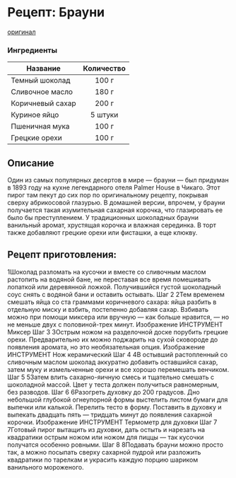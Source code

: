 
# Рецепт: Брауни
[оригинал](https://eda.ru/recepty/vypechka-deserty/brauni-brownie-20955)

### Ингредиенты
| Название        	| Количество    |
| -------------   	|:-------------:|
| Темный шоколад  	| 100 г 		|
| Сливочное масло 	| 180 г      	|
| Коричневый сахар	| 200 г     	|
| Куриное яйцо		| 5 штуки     	|
| Пшеничная мука	| 100 г      	|
| Грецкие орехи		| 100 г     	|

## Описание
Один из самых популярных десертов в мире — брауни — был придуман в 1893 году на кухне легендарного отеля Palmer House в Чикаго. Этот пирог там пекут до сих пор по оригинальному рецепту, покрывая сверху абрикосовой глазурью. В домашней версии, впрочем, у брауни получается такая изумительная сахарная корочка, что глазировать ее было бы преступлением. У традиционных шоколадных брауни ванильный аромат, хрустящая корочка и влажная серединка. В торт также добавляют грецкие орехи или фисташки, а еще клюкву.

## Рецепт приготовления:
1Шоколад разломать на кусочки и вместе со сливочным маслом растопить на водяной бане, не переставая все время помешивать лопаткой или деревянной ложкой. Получившийся густой шоколадный соус снять с водяной бани и оставить остывать.
Шаг 2
2Тем временем смешать яйца со ста граммами коричневого сахара: яйца разбить в отдельную миску и взбить, постепенно добавляя сахар. Взбивать можно при помощи миксера или вручную — как больше нравится, — но не меньше двух с половиной-трех минут.
Изображение
ИНСТРУМЕНТ
Миксер
Шаг 3
3Острым ножом на разделочной доске порубить грецкие орехи. Предварительно их можно поджарить на сухой сковороде до появления аромата, но это необязательная опция.
Изображение
ИНСТРУМЕНТ
Нож керамический
Шаг 4
4В остывший растопленный со сливочным маслом шоколад аккуратно добавить оставшийся сахар, затем муку и измельченные орехи и все хорошо перемешать венчиком.
Шаг 5
5Затем влить сахарно-яичную смесь и тщательно смешать с шоколадной массой. Цвет у теста должен получиться равномерным, без разводов.
Шаг 6
6Разогреть духовку до 200 градусов. Дно небольшой глубокой огнеупорной формы выстелить листом бумаги для выпечки или калькой. Перелить тесто в форму. Поставить в духовку и выпекать двадцать пять — тридцать минут до появления сахарной корочки.
Изображение
ИНСТРУМЕНТ
Термометр для духовки
Шаг 7
7Готовый пирог вытащить из духовки, дать остыть и нарезать на квадратики острым ножом или ножом для пиццы — так кусочки получатся особенно ровными.
Шаг 8
8Подавать брауни можно просто так, а можно посыпать сверху сахарной пудрой или разложить квадратики по тарелкам и украсить каждую порцию шариком ванильного мороженого.



